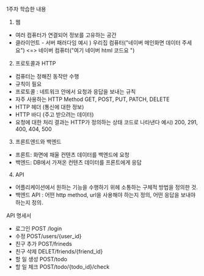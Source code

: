 1주차 학습한 내용
1. 웹
- 여러 컴퓨터가 연결되어 정보를 고유하는 공간 
- 클라이언트 - 서버 패러다임 
예시 ) 우리집 컴퓨터("네이버 메인화면 데이터 주세요") <=> 네이버 컴퓨터("여기 네이버 html 코드요 ")
2. 프로토콜과 HTTP 
- 컴퓨터는 정해진 동작만 수행
- 규칙이 필요 
- 프로토콜 : 네트워크 안에서 요청과 응답을 보내는 규칙
- 자주 사용하는 HTTP Method 
GET, POST, PUT, PATCH, DELETE  
- HTTP 헤더 (통신에 대한 정보)
- HTTP 바디 (주고 받으려는 데이터)
- 요청에 대한 처리 결과는 HTTP가 정의하는 상태 코드로 나타낸다 
예시) 200, 291, 400, 404, 500
3. 프론트엔드와 백엔드
- 프론트: 화면에 채울 컨텐츠 데이터를 백엔드에 요청
- 백엔드: DB에서 가져온 컨텐츠 데이터를 프론트에게 응답 
4. API 
- 어플리케이션에서 원하는 기능을 수행하기 위헤 소통하는 구체적 방법을 정의한 것. 
- 백엔드 API : 어떤 http method, url을 사용해야 하는지 정의, 어떤 응답을 보내야 하는지 정의.

 
API 명세서
- 로그인 POST /login
- 수정 POST/users/{user_id}
- 친구 추가 POST/frineds
- 친구 삭제 DELET/friends/{friend_id}
- 할 일 생성 POST/todo 
- 할 일 체크 POST/todo/{todo_id}/check 
